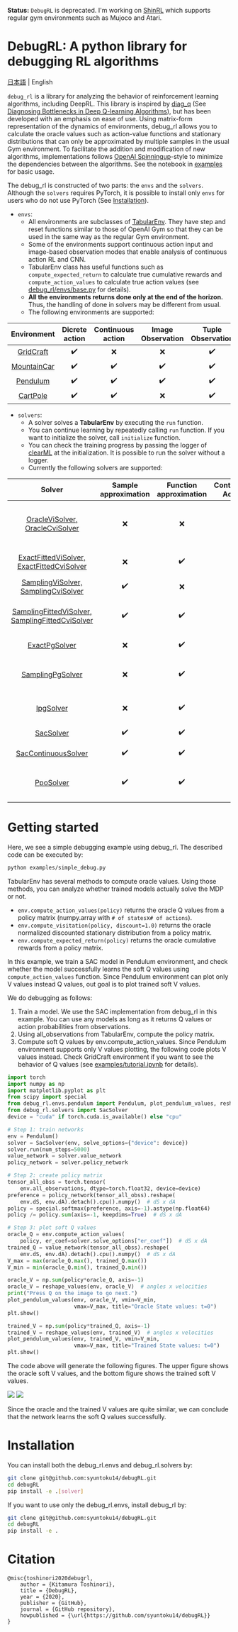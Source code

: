 **Status:** `DebugRL` is deprecated. I'm working on [ShinRL](https://github.com/syuntoku14/debugRL/tree/shinrl) which supports regular gym environments such as Mujoco and Atari.

# DebugRL: A python library for debugging RL algorithms

[日本語](assets/README.jp.md) | English

`debug_rl` is a library for analyzing the behavior of reinforcement learning algorithms, including DeepRL.
This library is inspired by [diag_q](https://github.com/justinjfu/diagnosing_qlearning) (See [Diagnosing Bottlenecks in Deep Q-learning Algorithms](https://arxiv.org/abs/1902.10250)), but has been developed with an emphasis on ease of use.
Using matrix-form representation of the dynamics of environments, debug_rl allows you to calculate the oracle values such as action-value functions and stationary distributions that can only be approximated by multiple samples in the usual Gym environment.
To facilitate the addition and modification of new algorithms, implementations follows [OpenAI Spinningup](https://github.com/openai/spinningup)-style to minimize the dependencies between the algorithms.
See the notebook in [examples](examples) for basic usage.

The debug_rl is constructed of two parts: the `envs` and the `solvers`.
Although the `solvers` requires PyTorch, it is possible to install only `envs` for users who do not use PyTorch (See [Installation](#Installation)).

* `envs`:
  * All environments are subclasses of [TabularEnv](debug_rl/envs/base.py). They have step and reset functions similar to those of OpenAI Gym so that they can be used in the same way as the regular Gym environment.
  * Some of the environments support continuous action input and image-based observation modes that enable analysis of continuous action RL and CNN.
  * TabularEnv class has useful functions such as ``compute_expected_return`` to calculate true cumulative rewards and ``compute_action_values`` to calculate true action values (see [debug_rl/envs/base.py](debug_rl/envs/base.py) for details).
  * **All the environments returns done only at the end of the horizon.** Thus, the handling of done in solvers may be different from usual.
  * The following environments are supported:

|               Environment                |   Dicrete action   | Continuous action  | Image Observation  | Tuple Observation  |
| :--------------------------------------: | :----------------: | :----------------: | :----------------: | :----------------: |
|   [GridCraft](debug_rl/envs/gridcraft)   | :heavy_check_mark: |        :x:         |        :x:         | :heavy_check_mark: |
| [MountainCar](debug_rl/envs/mountaincar) | :heavy_check_mark: | :heavy_check_mark: | :heavy_check_mark: | :heavy_check_mark: |
|    [Pendulum](debug_rl/envs/pendulum)    | :heavy_check_mark: | :heavy_check_mark: | :heavy_check_mark: | :heavy_check_mark: |
|    [CartPole](debug_rl/envs/cartpole)    | :heavy_check_mark: | :heavy_check_mark: |        :x:         | :heavy_check_mark: |

* `solvers`:
  * A solver solves a **TabularEnv** by executing the `run` function.
  * You can continue learning by repeatedly calling `run` function. If you want to initialize the solver, call `initialize` function.
  * You can check the training progress by passing the logger of [clearML](https://github.com/allegroai/clearml) at the initialization. It is possible to run the solver without a logger.
  * Currently the following solvers are supported:

|                                      Solver                                      | Sample approximation | Function approximation | Continuous Action  |                                                  Algorithm                                                  |
| :------------------------------------------------------------------------------: | :------------------: | :--------------------: | :----------------: | :---------------------------------------------------------------------------------------------------------: |
|          [OracleViSolver, OracleCviSolver](debug_rl/solvers/oracle_vi)           |         :x:          |          :x:           |        :x:         |      Q-learning, [Conservative Value Iteration (CVI)](http://proceedings.mlr.press/v89/kozuno19a.html)      |
|     [ExactFittedViSolver, ExactFittedCviSolver](debug_rl/solvers/exact_fvi)      |         :x:          |   :heavy_check_mark:   |        :x:         |                                        Fitted Q-learning, Fitted CVI                                        |
|       [SamplingViSolver, SamplingCviSolver](debug_rl/solvers/sampling_vi)        |  :heavy_check_mark:  |          :x:           |        :x:         |                                               Q-learning, CVI                                               |
| [SamplingFittedViSolver, SamplingFittedCviSolver](debug_rl/solvers/sampling_fvi) |  :heavy_check_mark:  |   :heavy_check_mark:   |        :x:         | Fitted Q-learning ([DQN](https://storage.googleapis.com/deepmind-media/dqn/DQNNaturePaper.pdf)), Fitted CVI |
|                    [ExactPgSolver](debug_rl/solvers/exact_pg)                    |         :x:          |   :heavy_check_mark:   |        :x:         |                                               Policy gradient                                               |
|                 [SamplingPgSolver](debug_rl/solvers/sampling_pg)                 |         :x:          |   :heavy_check_mark:   |        :x:         |                                      Policy gradient (REINFORCE, A2C)                                       |
|                        [IpgSolver](debug_rl/solvers/ipg)                         |         :x:          |   :heavy_check_mark:   |        :x:         |                      [Interpolated policy gradient](https://arxiv.org/abs/1706.00387)                       |
|                        [SacSolver](debug_rl/solvers/sac)                         |  :heavy_check_mark:  |   :heavy_check_mark:   |        :x:         |                       [Discrete Soft Actor Critic](https://arxiv.org/abs/1910.07207)                        |
|              [SacContinuousSolver](debug_rl/solvers/sac_continuous)              |  :heavy_check_mark:  |   :heavy_check_mark:   | :heavy_check_mark: |                            [Soft Actor Critic](https://arxiv.org/abs/1801.01290)                            |
|                        [PpoSolver](debug_rl/solvers/ppo)                         |  :heavy_check_mark:  |   :heavy_check_mark:   |        :x:         |                 [Proximal Policy Optimization Algorithms](https://arxiv.org/abs/1707.06347)                 |

# Getting started

Here, we see a simple debugging example using debug_rl.
The described code can be executed by:

```bash
python examples/simple_debug.py
```

TabularEnv has several methods to compute oracle values.
Using those methods, you can analyze whether trained models actually solve the MDP or not.

* ```env.compute_action_values(policy)``` returns the oracle Q values from a policy matrix (numpy.array with `# of states`x`# of actions`).
* ```env.compute_visitation(policy, discount=1.0)``` returns the oracle normalized discounted stationary distribution from a policy matrix.
* ```env.compute_expected_return(policy)``` returns the oracle cumulative rewards from a policy matrix.

In this example, we train a SAC model in Pendulum environment, and check whether the model successfully learns the soft Q values using ```compute_action_values``` function.
Since Pendulum environment can plot only V values instead Q values, out goal is to plot trained soft V values.

We do debugging as follows:

1. Train a model. We use the SAC implementation from debug_rl in this example. You can use any models as long as it returns Q values or action probabilities from observations.
2. Using all_observations from TabularEnv, compute the policy matrix.
3. Compute soft Q values by env.compute_action_values. Since Pendulum environment supports only V values plotting, the following code plots V values instead. Check GridCraft environment if you want to see the behavior of Q values (see [examples/tutorial.ipynb](examples/tutorial.ipynb) for details).

```python
import torch
import numpy as np
import matplotlib.pyplot as plt
from scipy import special
from debug_rl.envs.pendulum import Pendulum, plot_pendulum_values, reshape_values
from debug_rl.solvers import SacSolver
device = "cuda" if torch.cuda.is_available() else "cpu"

# Step 1: train networks
env = Pendulum()
solver = SacSolver(env, solve_options={"device": device})
solver.run(num_steps=5000)
value_network = solver.value_network
policy_network = solver.policy_network

# Step 2: create policy matrix
tensor_all_obss = torch.tensor(
    env.all_observations, dtype=torch.float32, device=device)
preference = policy_network(tensor_all_obss).reshape(
    env.dS, env.dA).detach().cpu().numpy()  # dS x dA
policy = special.softmax(preference, axis=-1).astype(np.float64)
policy /= policy.sum(axis=-1, keepdims=True)  # dS x dA

# Step 3: plot soft Q values
oracle_Q = env.compute_action_values(
    policy, er_coef=solver.solve_options["er_coef"])  # dS x dA
trained_Q = value_network(tensor_all_obss).reshape(
    env.dS, env.dA).detach().cpu().numpy()  # dS x dA
V_max = max(oracle_Q.max(), trained_Q.max())
V_min = min(oracle_Q.min(), trained_Q.min())

oracle_V = np.sum(policy*oracle_Q, axis=-1)
oracle_V = reshape_values(env, oracle_V)  # angles x velocities
print("Press Q on the image to go next.")
plot_pendulum_values(env, oracle_V, vmin=V_min,
                     vmax=V_max, title="Oracle State values: t=0")
plt.show()

trained_V = np.sum(policy*trained_Q, axis=-1)
trained_V = reshape_values(env, trained_V)  # angles x velocities
plot_pendulum_values(env, trained_V, vmin=V_min,
                     vmax=V_max, title="Trained State values: t=0")
plt.show()
```

The code above will generate the following figures.
The upper figure shows the oracle soft V values, and the bottom figure shows the trained soft V values.

![](assets/oracle_V.png)
![](assets/trained_V.png)

Since the oracle and the trained V values are quite similar, we can conclude that the network learns the soft Q values successfully.

# Installation

You can install both the debug_rl.envs and debug_rl.solvers by:

```bash
git clone git@github.com:syuntoku14/debugRL.git
cd debugRL
pip install -e .[solver]
```

If you want to use only the debug_rl.envs, install debug_rl by:

```bash
git clone git@github.com:syuntoku14/debugRL.git
cd debugRL
pip install -e .
```

# Citation

```
@misc{toshinori2020debugrl,
    author = {Kitamura Toshinori},
    title = {DebugRL},
    year = {2020},
    publisher = {GitHub},
    journal = {GitHub repository},
    howpublished = {\url{https://github.com/syuntoku14/debugRL}}
}
```
